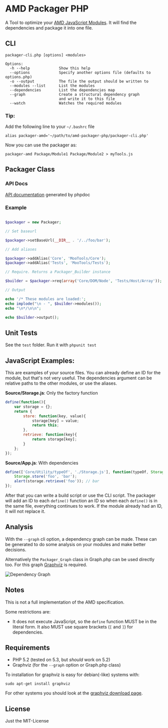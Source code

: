 AMD Packager PHP
================

A Tool to optimize your [AMD JavaScript Modules](https://github.com/amdjs/amdjs-api/wiki/AMD).
It will find the dependencies and package it into one file.

CLI
---

	packager-cli.php [options] <modules>

	Options:
	  -h --help             Show this help
	  --options             Specify another options file (defaults to options.php)
	  -o --output           The file the output should be written to
	  --modules --list      List the modules
	  --dependencies        List the dependencies map
	  --graph               Create a structural dependency graph
							and write it to this file
	  --watch               Watches the required modules


### Tip:

Add the following line to your `~/.bashrc` file

	alias packager-amd='~/path/to/amd-packager-php/packager-cli.php'

Now you can use the packager as:

	packager-amd Package/Module1 Package/Module2 > myTools.js


Packager Class
--------------

### API Docs

[API documentation](http://arian.github.com/amd-packager-php/) generated by phpdoc

### Example

``` php

$packager = new Packager;

// Set baseurl

$packager->setBaseUrl(__DIR__ . '/../foo/bar');

// Add aliases

$packager->addAlias('Core', 'MooTools/Core');
$packager->addAlias('Tests', 'MooTools/Tests');

// Require. Returns a Packager_Builder instance

$builder = $packager->req(array('Core/DOM/Node', 'Tests/Host/Array'));

// Output

echo '/* These modules are loaded:';
echo implode("\n - ", $builder->modules());
echo "\n*/\n\n";

echo $builder->output();

```

Unit Tests
----------

See the `test` folder.
Run it with `phpunit test`

JavaScript Examples:
--------------------

This are examples of your source files. You can already define an ID for the
module, but that's not very useful. The dependencies argument can be relative
paths to the other modules, or use the aliases.

**Source/Storage.js**: Only the factory function

``` javascript
define(function(){
	var storage = {};
	return {
		store: function(key, value){
			storage[key] = value;
			return this;
		},
		retrieve: function(key){
			return storage[key];
		}
	};
});
```

**Source/App.js**: With dependencies

``` javascript
define(['Core/Utility/typeOf', './Storage.js'], function(typeOf, Storage){
	Storage.store('foo', 'bar');
	alert(storage.retrieve('foo')); // bar
});
```

After that you can write a build script or use the CLI script.
The packager will add an ID to each `define()` function an ID so when each
`define()` is in the same file, everything continues to work. If the module
already had an ID, it will not replace it.


Analysis
--------

With the `--graph` cli option, a dependency graph can be made. These can be
generated to do some analysis on your modules and make better decisions.

Alternatively the `Packager_Graph` class in Graph.php can be used directly too.
For this graph [Graphviz](http://www.graphviz.org/) is required.

![Dependency Graph](https://raw.github.com/arian/amd-packager-php/master/test/php/hello.png)


Notes
-----

This is not a full implementation of the AMD specification.

Some restrictions are:

- It does not execute JavaScript, so the `define` function MUST be in the literal form. It also MUST use square brackets (`[` and `]`) for dependencies.


Requirements
------------

- PHP 5.2 (tested on 5.3, but _should_ work on 5.2)
- Graphviz (for the `--graph` option or Graph.php class)

To installation for graphviz is easy for debian(-like) systems with:

	sudo apt-get install graphviz

For other systems you should look at the [graphviz download page](http://www.graphviz.org/Download..php).

License
-------

Just the MIT-License
